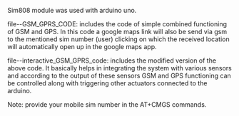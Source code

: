 Sim808 module was used with arduino uno.

file--GSM_GPRS_CODE: includes the code of simple combined functioning of GSM and GPS. In this code
a google maps link will also be send via gsm to the mentioned sim number (user) clicking on which
the received location will automatically open up in the google maps app.

file--interactive_GSM_GPRS_code: includes the modified version of the above code. It basically
helps in integrating the system with various sensors and according to the output of these sensors
GSM and GPS functioning can be controlled along with triggering other actuators connected to the 
arduino.

Note: provide your mobile sim number in the AT+CMGS commands.
